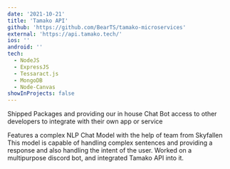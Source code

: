 ```yaml
---
date: '2021-10-21'
title: 'Tamako API'
github: 'https://github.com/BearTS/tamako-microservices'
external: 'https://api.tamako.tech/'
ios: ''
android: ''
tech:
  - NodeJS
  - ExpressJS
  - Tessaract.js
  - MongoDB
  - Node-Canvas
showInProjects: false
---
```


Shipped Packages and providing our in house Chat Bot access to other developers to integrate with their own app or service

Features a complex NLP Chat Model with the help of team from Skyfallen This model is capable of handling complex sentences and providing a response and also handling the intent of the user.
Worked on a multipurpose discord bot, and integrated Tamako API into it.